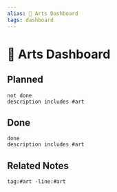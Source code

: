 ```yaml
---
alias: 🎨 Arts Dashboard
tags: dashboard
---
```

# 🎨 Arts Dashboard
## Planned
```tasks
not done
description includes #art
```

## Done
```tasks
done 
description includes #art
```

## Related Notes
```query
tag:#art -line:#art
```